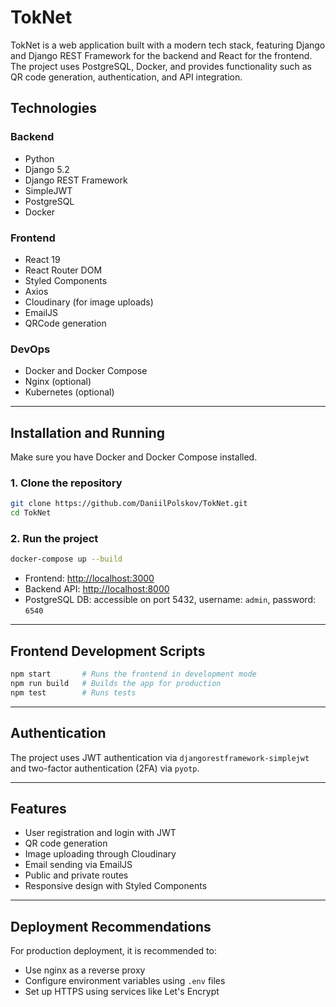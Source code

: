 # TokNet

TokNet is a web application built with a modern tech stack, featuring Django and Django REST Framework for the backend and React for the frontend. The project uses PostgreSQL, Docker, and provides functionality such as QR code generation, authentication, and API integration.

## Technologies

### Backend

* Python  
* Django 5.2  
* Django REST Framework  
* SimpleJWT  
* PostgreSQL  
* Docker  

### Frontend

* React 19  
* React Router DOM  
* Styled Components  
* Axios  
* Cloudinary (for image uploads)  
* EmailJS  
* QRCode generation  

### DevOps

* Docker and Docker Compose  
* Nginx (optional)  
* Kubernetes (optional)

---

## Installation and Running

Make sure you have Docker and Docker Compose installed.

### 1. Clone the repository

```bash
git clone https://github.com/DaniilPolskov/TokNet.git
cd TokNet
```

### 2. Run the project

```bash
docker-compose up --build
```

* Frontend: [http://localhost:3000](http://localhost:3000)
* Backend API: [http://localhost:8000](http://localhost:8000)
* PostgreSQL DB: accessible on port 5432, username: `admin`, password: `6540`

---

## Frontend Development Scripts

```bash
npm start       # Runs the frontend in development mode
npm run build   # Builds the app for production
npm test        # Runs tests
```

---

## Authentication

The project uses JWT authentication via `djangorestframework-simplejwt` and two-factor authentication (2FA) via `pyotp`.

---

## Features

* User registration and login with JWT
* QR code generation
* Image uploading through Cloudinary
* Email sending via EmailJS
* Public and private routes
* Responsive design with Styled Components

---

## Deployment Recommendations

For production deployment, it is recommended to:

* Use nginx as a reverse proxy
* Configure environment variables using `.env` files
* Set up HTTPS using services like Let's Encrypt
